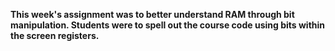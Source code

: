<b><p>
This week's assignment was to better understand RAM through bit manipulation. Students were to spell out the course code using bits within the screen registers.
</p></b>
